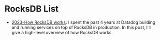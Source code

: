 # RocksDB List

- [2023-How RocksDB works](https://artem.krylysov.com/blog/2023/04/19/how-rocksdb-works/): I spent the past 4 years at Datadog building and running services on top of RocksDB in production. In this post, I'll give a high-level overview of how RocksDB works.
